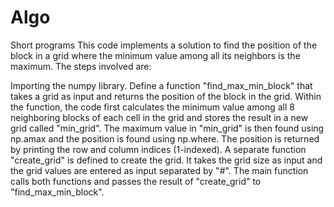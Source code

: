 # Algo
Short programs 
This code implements a solution to find the position of the block in a grid where the minimum value among all its neighbors is the maximum. The steps involved are:

Importing the numpy library.
Define a function "find_max_min_block" that takes a grid as input and returns the position of the block in the grid.
Within the function, the code first calculates the minimum value among all 8 neighboring blocks of each cell in the grid and stores the result in a new grid called "min_grid".
The maximum value in "min_grid" is then found using np.amax and the position is found using np.where.
The position is returned by printing the row and column indices (1-indexed).
A separate function "create_grid" is defined to create the grid. It takes the grid size as input and the grid values are entered as input separated by "#".
The main function calls both functions and passes the result of "create_grid" to "find_max_min_block".

